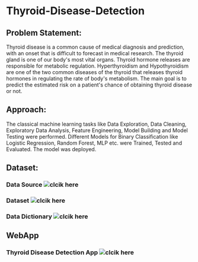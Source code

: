 # Thyroid-Disease-Detection

## Problem Statement:
Thyroid disease is a common cause of medical diagnosis and prediction, with an onset that is difficult to forecast in medical research. The thyroid gland is one of our body's most vital organs. Thyroid hormone releases are responsible for metabolic regulation. Hyperthyroidism and Hypothyroidism are one of the two common diseases of the thyroid that releases thyroid hormones in regulating the rate of body's metabolism.
The main goal is to predict the estimated risk on a patient's chance of obtaining thyroid disease or not.

## Approach:
The classical machine learning tasks like Data Exploration, Data Cleaning, Exploratory Data Analysis, Feature Engineering, Model Building and Model Testing were performed. Different Models for Binary Classification like Logistic Regression, Random Forest, MLP etc. were Trained, Tested and Evaluated. The model was deployed.

## Dataset:
### Data Source ![clcik here](https://archive.ics.uci.edu/ml/datasets/thyroid+disease)
### Dataset ![clcik here](input/thyroid0387.data)
### Data Dictionary ![clcik here](/thyroid0387.names)

## WebApp
### Thyroid Disease Detection App ![clcik here](https://thyroid-disease-detection-ml.herokuapp.com/)
